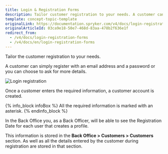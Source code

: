 ```yaml
---
title: Login & Registration Forms
description: Tailor customer registration to your needs. A customer can register with an email address and a password, or you can choose to ask for more details.
template: concept-topic-template
originalLink: https://documentation.spryker.com/v4/docs/login-registration-forms
originalArticleId: 03ca9e18-50e7-468d-83aa-478b2f636e1f
redirect_from:
  - /v4/docs/login-registration-forms
  - /v4/docs/en/login-registration-forms
---
```


Tailor the customer registration to your needs. 

A customer can simply register with an email address and a password or you can choose to ask for more details.

![Login registration](https://spryker.s3.eu-central-1.amazonaws.com/docs/Features/Customer+Relationship+Management/Login+%26+Registration+Forms/login_registration.gif)

Once a customer enters the required information, a customer account is created.

{% info_block infoBox %}
All the required information is marked with an asterisk.
{% endinfo_block %}

In the Back Office you, as a Back Officer, will be able to see the Registration Date for each user that creates a profile. 

This information is stored in the **Back Office > Customers > Customers** section. As well as all the details entered by the customer during registration are stored in that section.

